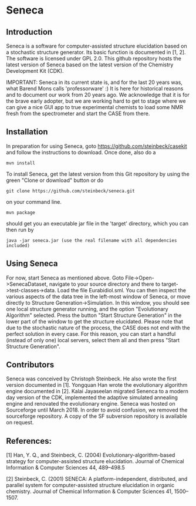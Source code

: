 # Seneca
## Introduction
Seneca is a software for computer-assisted structure elucidation based on a stochastic structure generator. Its basic function is documented in 
[1, 2].
The software is licensed under GPL 2.0.
This github repository hosts the latest version of Seneca based on the latest version of the Chemistry Development Kit (CDK).

IMPORTANT: 
Seneca in its current state is, and for the last 20 years was, what Barend Mons calls 'professorware' :)
It is here for historical reasons and to document our work from 20 years ago. 
We acknowledge that it is for the brave early adopter, but we are working hard to get to stage where we can give a nice GUI app to true experimental chemists to load some NMR fresh from the spectrometer and start the CASE from there. 


## Installation
In preparation for using Seneca, goto https://github.com/steinbeck/casekit and follow the instructions to download. 
Once done, also do a 
```
mvn install
```

To install Seneca, get the latest version from this Git repository by using the green "Clone or download" button or do

```
git clone https://github.com/steinbeck/seneca.git
```
on your command line.
```
mvn package
```
should get you an executable jar file in the 'target' directory, which you can then run by 
```
java -jar seneca.jar (use the real filename with all dependencies included)
```
## Using Seneca
For now, start Seneca as mentioned above. Goto File->Open->SenecaDataset, navigate to your source directory and there to target->test-classes->data. 
Load the file Eurabidiol.sml. 
You can then inspect the various aspects of the data tree in the left-most window of Seneca, or move directly to Structure Generation->Simulation.
In this window, you should see one local structure generator running, and the option "Evolutionary Algorithm" selected. Press the button "Start Structure Generation" in the lower part of the window to get the structure elucidated. Please note that due to the stochastic nature of the process, the CASE does not end with the perfect solution in every case. For this reason, you can start a handful (instead of only one) local servers, select them all and then press "Start Structure Generation". 

## Contributors

Seneca was conceived by Christoph Steinbeck. He also wrote the first version documented in [1]. Yongquan Han wrote the evolutionary algorithm engine documented in [2]. Kalai Jayaseelan migrated Senenca to a modern day version of the CDK, implemented the adaptive simulated annealing engine and renovated the evolutionary engine. Seneca was hosted on Sourceforge until March 2018. In order to avoid confusion, we removed the sourceforge repository. A copy of the SF subversion repository is available on request.  

## References:
[1] Han, Y. Q., and Steinbeck, C. (2004) Evolutionary-algorithm-based strategy for computer-assisted structure elucidation. Journal of Chemical Information & Computer Sciences 44, 489–498.5

[2] Steinbeck, C. (2001) SENECA: A platform-independent, distributed, and parallel system for computer-assisted structure elucidation in organic chemistry. Journal of Chemical Information & Computer Sciences 41, 1500–1507.
